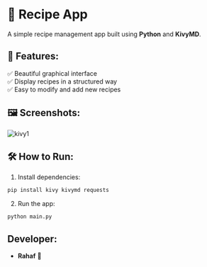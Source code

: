 
# 📱 Recipe App

A simple recipe management app built using **Python** and **KivyMD**.

## 🎨 Features:
✅ Beautiful graphical interface  
✅ Display recipes in a structured way  
✅ Easy to modify and add new recipes  

## 🖼️ Screenshots:
![kivy1](https://github.com/user-attachments/assets/a97d8d5c-7f22-410e-b722-ff233eeac983)


## 🛠️ How to Run:
1. Install dependencies:
 ```bash
pip install kivy kivymd requests
```
2. Run the app:
```bash
python main.py
```

##  Developer:
- **Rahaf** 💙  
